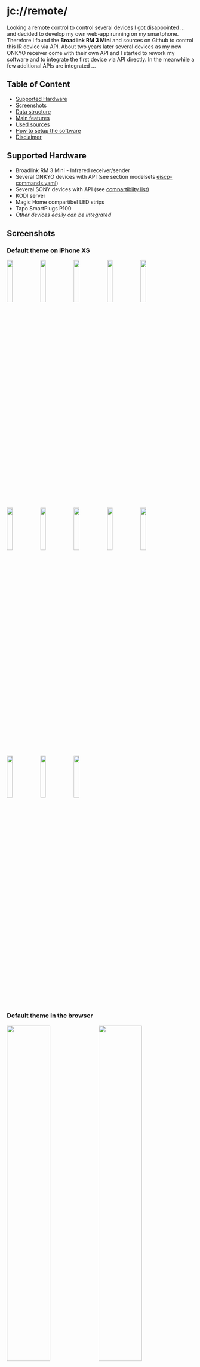 # jc://remote/

Looking a remote control to control several devices I got disappointed ... and decided to develop my own web-app running on my smartphone.
Therefore I found the **Broadlink RM 3 Mini** and sources on Github to control this IR device via API. About two years later several devices
as my new ONKYO receiver come with their own API and I started to rework my software and to integrate the first device via API directly.
In the meanwhile a few additional APIs are integrated ...

## Table of Content

- [Supported Hardware](#supported-hardware)
- [Screenshots](#screenshots)
- [Data structure](#data-structure)
- [Main features](#main-feature)
- [Used sources](#used-sources)
- [How to setup the software](#how-to-setup-the-software)
- [Disclaimer](#disclaimer)


## Supported Hardware

* Broadlink RM 3 Mini - Infrared receiver/sender
* Several ONKYO devices with API (see section modelsets [eiscp-commands.yaml](https://github.com/miracle2k/onkyo-eiscp/blob/master/eiscp-commands.yaml))
* Several SONY devices with API (see [compartibilty list](https://github.com/alexmohr/sonyapilib#compatibility-list))
* KODI server
* Magic Home compartibel LED strips 
* Tapo SmartPlugs P100
* *Other devices easily can be integrated*

## Screenshots

### Default theme on iPhone XS

<img src="./docs/remote_iphone_default_01.PNG" width="17%"> <img src="./docs/remote_iphone_default_02.PNG" width="17%">
<img src="./docs/remote_iphone_default_03.PNG" width="17%"> <img src="./docs/remote_iphone_default_04.PNG" width="17%">
<img src="./docs/remote_iphone_default_05.PNG" width="17%"> <img src="./docs/remote_iphone_default_06.PNG" width="17%">
<img src="./docs/remote_iphone_default_07.PNG" width="17%"> <img src="./docs/remote_iphone_default_08.PNG" width="17%">
<img src="./docs/remote_iphone_default_09.PNG" width="17%"> <img src="./docs/remote_iphone_default_10.PNG" width="17%">
<img src="./docs/remote_iphone_default_11.PNG" width="17%"> <img src="./docs/remote_iphone_default_12.PNG" width="17%">
<img src="./docs/remote_iphone_default_13.PNG" width="17%">

### Default theme in the browser

<img src="./docs/remote_browser_01.png" width="48%"> <img src="./docs/remote_browser_03.png" width="48%">

### Dark theme on iPhone XS

<img src="./docs/remote_iphone_01.PNG" width="17%"> <img src="./docs/remote_iphone_02.PNG" width="17%">
<img src="./docs/remote_iphone_03.PNG" width="17%"> <img src="./docs/remote_iphone_04.PNG" width="17%">
<img src="./docs/remote_iphone_05.PNG" width="17%"> <img src="./docs/remote_iphone_06.PNG" width="17%">
<img src="./docs/remote_iphone_07.PNG" width="17%"> <img src="./docs/remote_iphone_08.PNG" width="17%">
<img src="./docs/remote_iphone_09.PNG" width="17%"> <img src="./docs/remote_iphone_10.PNG" width="17%">
<img src="./docs/remote_iphone_11.PNG" width="17%"> <img src="./docs/remote_iphone_12.PNG" width="17%"> <img src="./docs/remote_iphone_13.PNG" width="17%">

### Edit mode on iPhone XS

<img src="./docs/remote_edit_iphone_01.PNG" width="17%"> <img src="./docs/remote_edit_iphone_02.PNG" width="17%">
<img src="./docs/remote_edit_iphone_03.PNG" width="17%"> <img src="./docs/remote_edit_iphone_04.PNG" width="17%">
<img src="./docs/remote_edit_iphone_05.PNG" width="17%"> <img src="./docs/remote_edit_iphone_06.PNG" width="17%">
<img src="./docs/remote_edit_iphone_07.PNG" width="17%"> <img src="./docs/remote_edit_iphone_08.PNG" width="17%">


### Edit mode in the browser

<img src="./docs/remote_browser_edit_01.png" width="48%"> <img src="./docs/remote_browser_edit_02.png" width="48%">
<img src="./docs/remote_browser_edit_03.png" width="48%">

## Data structure

* [Description of data and configuration files](data/README.md)

## Main features

### App v2.7 / Server v2.0 (in-progress)

* add remote control for LED strips compartible with MagicHome
* add remote control for Tapo SmartPlugs
* add slider and color-picker for remotes
* stablize API connections
* optimize logging and add error handling for JSON files

### App v2.6 / Server v1.9

* send text input to API for KODI API
* integrate jc://modules/ as sub-module
* integrate jc://app-framework / as sub-module
* Optimize data structure (sample data files, productive files ignored by git)

### App v2.5 / Server v1.9

* add/edit/delete device remote controls via web-client
* add/edit/delete scene remote controls via web-client
* edit remote layouts including preview in the browser
* API for Sony devices (sonyapilib)
* optimized UI (e.g. menu)

### App v2.4 / Server v1.8

* stablized app and API connection incl. better performance
* integrated volume slider
* smaller UI optimizations
* start script including update from GitHub
* cleaned up code

### App v2.3 / Server v1.7

This is the first working release with stable API connection to devices:

* control devices via API (Onkyo-API, KODI)
* create and edit remote controls for devices (initial)
* record IR commands for devices
* record status for devices controlled via IR (not a direct API)
* read information for devices via API
* light / dark theme based on device preset (Safari)
* basic automatic tests (check data format, check server API requests, check Onky API)
* docker environment for app and server incl. central configuration for multiple stages

The definition of devices and scenes at the moment should be done based a set of JSON files. 
The code comes with several sample device and scene definitions that explain the possible options.
The integration of the device APIs is done in an easy way, so that the integration of additional device API should be easy also.

### App & Server 1.x

* remote control for devices
* remote control for scenes incl. macros
* control devices via IR sender/receiver (Broadlink RM3 Mini)

## Used sources

Many thanks to the authors ...
  
* [BlackBeanControl](https://github.com/davorf/BlackBeanControl)
* [eiscp-onkyo](https://github.com/miracle2k/onkyo-eiscp)
* [KodiJson](https://github.com/jcsaaddupuy/python-kodijson)
* [SonyApiLib](https://https://github.com/alexmohr/sonyapilib)
* [MagicHome API](https://github.com/adamkempenich/magichome-python)
* [PyP100 API](https://github.com/fishbigger/TapoP100)
* Free icons and images: https://icon-icons.com/, https://www.freeicons.io/, https://www.flaticon.com/, https://icons8.com/, https://unsplash.com/

Own included modules:

* [jc://modules/](https://github.com/jc-prg/modules)
* [jc://app-framework/](https://github.com/jc-prg/app-framework)


## How to setup the software

### Prerequisites

In order to use jc://remote/ as it is, the following software must be installed:

1. git
2. docker, docker-compose


### How to install, configure and run the software

1. Clone this repository and the modules

```bash
$ git clone https://github.com/jc-prg/remote.git
$ git submodule update --init
$ cd remote
```

2. Change settings: [sample.config_prod](./config/sample.config_prod)

```bash
$ cd config
$ cp sample.config_prod config_prod
$ ./create prod
$ cd ..
```

3. Copy sample remote controls

```bash
$ cd data/_sample
$ ./install-config
$ cd ../..
```

4. Build and start via docker-compose ..

```bash
$ docker-compose build
$ ./start start
```

5. Open in browser, e.g. http://localhost:81/

6. Install via autostart - add the following line to /etc/rc.local

```bash
/<your_path_to_remote>/start start
```

7. Update from Github (works, if configuration file has not changed)

```bash
$ ./start update
```

## Disclaimer

Feel free to try and to improve ... and stay tuned.

